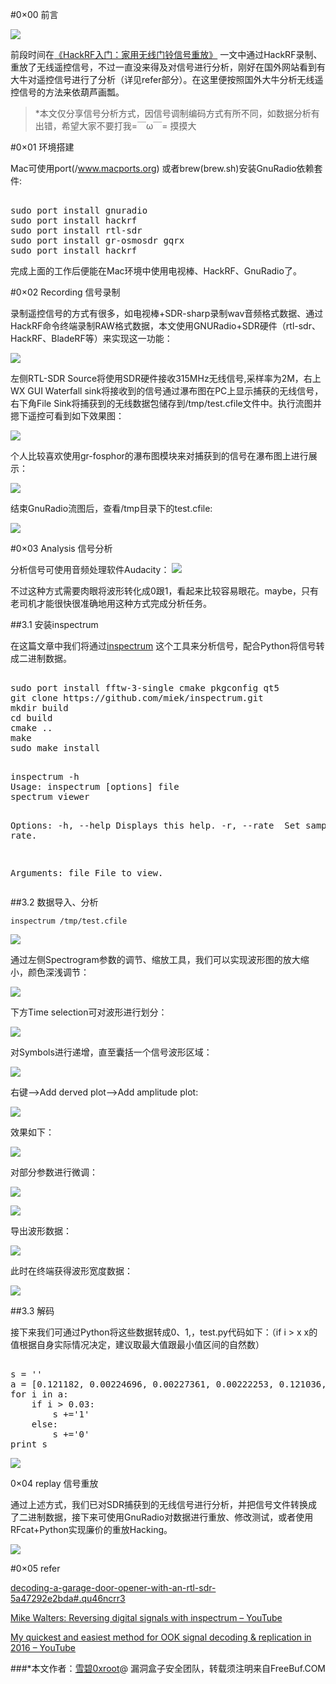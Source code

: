 #0×00 前言

![](http://image.3001.net/images/20160815/14712438691914.jpg)

前段时间在[《HackRF入门：家用无线门铃信号重放》](http://www.freebuf.com/news/topnews/83650.html) 一文中通过HackRF录制、重放了无线遥控信号，不过一直没来得及对信号进行分析，刚好在国外网站看到有大牛对遥控信号进行了分析（详见refer部分）。在这里便按照国外大牛分析无线遥控信号的方法来依葫芦画瓢。

>*本文仅分享信号分析方式，因信号调制编码方式有所不同，如数据分析有出错，希望大家不要打我=￣ω￣= 摸摸大

#0×01 环境搭建

Mac可使用port(/www.macports.org) 或者brew(brew.sh)安装GnuRadio依赖套件:
 <pre> 
sudo port install gnuradio 
sudo port install hackrf
sudo port install rtl-sdr
sudo port install gr-osmosdr gqrx
sudo port install hackrf
</pre> 

完成上面的工作后便能在Mac环境中使用电视棒、HackRF、GnuRadio了。    

#0×02 Recording 信号录制

录制遥控信号的方式有很多，如电视棒+SDR-sharp录制wav音频格式数据、通过HackRF命令终端录制RAW格式数据，本文使用GNURadio+SDR硬件（rtl-sdr、HackRF、BladeRF等）来实现这一功能：

![](http://image.3001.net/images/20160812/14709826287531.png)

左侧RTL-SDR Source将使用SDR硬件接收315MHz无线信号,采样率为2M，右上WX GUI Waterfall sink将接收到的信号通过瀑布图在PC上显示捕获的无线信号，右下角File Sink将捕获到的无线数据包储存到/tmp/test.cfile文件中。执行流图并摁下遥控可看到如下效果图：

![](http://image.3001.net/images/20160812/1470982909985.png)

个人比较喜欢使用gr-fosphor的瀑布图模块来对捕获到的信号在瀑布图上进行展示：

![](http://image.3001.net/images/20160812/14709976134247.png) 

结束GnuRadio流图后，查看/tmp目录下的test.cfile:

![](http://image.3001.net/images/20160812/14709829982492.png)  

#0×03 Analysis 信号分析

分析信号可使用音频处理软件Audacity：
![](http://image.3001.net/images/20151121/14481041363948.png)
    

不过这种方式需要肉眼将波形转化成0跟1，看起来比较容易眼花。maybe，只有老司机才能很快很准确地用这种方式完成分析任务。

##3.1 安装inspectrum

在这篇文章中我们将通过[inspectrum](https://github.com/miek/inspectrum)
这个工具来分析信号，配合Python将信号转成二进制数据。
<pre> 
sudo port install fftw-3-single cmake pkgconfig qt5
git clone https://github.com/miek/inspectrum.git
mkdir build
cd build
cmake ..
make
sudo make install
</pre> 


</pre> 
<pre> 
inspectrum -h
Usage: inspectrum [options] file
spectrum viewer

Options:
  -h, --help       Displays this help.
  -r, --rate <Hz>  Set sample rate.

Arguments:
  file             File to view. 
</pre> 

##3.2 数据导入、分析


`inspectrum /tmp/test.cfile 
`

![](http://image.3001.net/images/20160812/14709855392599.png!small)  

通过左侧Spectrogram参数的调节、缩放工具，我们可以实现波形图的放大缩小，颜色深浅调节：

![](http://image.3001.net/images/20160812/14709855687940.png)   

下方Time selection可对波形进行划分：    

![](http://image.3001.net/images/20160812/14709856018893.png)   

对Symbols进行递增，直至囊括一个信号波形区域：

![](http://image.3001.net/images/20160812/14709856208390.png)

右键—>Add derved plot—>Add amplitude plot:    

![](http://image.3001.net/images/20160812/1470985643476.png) 

效果如下：    

![](http://image.3001.net/images/20160812/14709856713054.png)  

对部分参数进行微调：    

![](http://image.3001.net/images/20160812/14709857405198.png)

![](http://image.3001.net/images/20160812/14709857405198.png)

导出波形数据：

![](http://image.3001.net/images/20160812/1470985854699.png)

此时在终端获得波形宽度数据：    

![](http://image.3001.net/images/20160812/14709858864572.png)

##3.3 解码

接下来我们可通过Python将这些数据转成0、1,，test.py代码如下：（if i > x  x的值根据自身实际情况决定，建议取最大值跟最小值区间的自然数）
<pre>

s = ''
a = [0.121182, 0.00224696, 0.00227361, 0.00222253, 0.121036, 0.121293, 0.12126, 0.00220722, 0.121013, 0.00221486, 0.00230146, 0.00230048, 0.120959, 0.120975, 0.12077, 0.00227199, 0.120701, 0.00226761, 0.00234306, 0.00225335, 0.120851, 0.120784, 0.12084, 0.00224014, 0.120892, 0.00221627, 0.00222881, 0.00219768, 0.121157, 0.00224349, 0.00221741, 0.00223827, 0.120798, 0.00237988, 0.00226093, 0.00232855, 0.120649, 0.120813, 0.121032, 0.00222553, 0.120876, 0.00221533, 0.00225347, 0.00228226, 0.120759, 0.120718, 0.12042, 0.00218557, 0.120344, 0.00222487, 0.00224753, 0.00227552, 0.120383, 0.120384, 0.120275, 0.00224362, 0.120611, 0.00219556, 0.00227022, 0.00224123, 0.120514, 0.120328, 0.12068, 0.0022916, 0.120735, 0.12043, 0.120697, 0.00224807, 0.120399, 0.120808, 0.120405, 0.00222214, 0.120512, 0.120833, 0.120495, 0.00226469, 0.120727, 0.120617, 0.120534, 0.00222499, 0.120441, 0.120626, 0.120297, 0.00208249, 0.120539, 0.120365, 0.120612, 0.00214876, 0.120545, 0.120262, 0.120739, 0.00228899, 0.12051, 0.120525, 0.120172, 0.00214644, 0.120678] 
for i in a:
	if i > 0.03:
		s +='1'
	else:
		s +='0'
print s	
</pre> 

![](http://image.3001.net/images/20160812/14709862223011.png)  

 

0×04 replay 信号重放

通过上述方式，我们已对SDR捕获到的无线信号进行分析，并把信号文件转换成了二进制数据，接下来可使用GnuRadio对数据进行重放、修改测试，或者使用RFcat+Python实现廉价的重放Hacking。

![](http://image.3001.net/images/20160812/14709993654189.jpg)        

#0×05 refer

[decoding-a-garage-door-opener-with-an-rtl-sdr-5a47292e2bda#.qu46ncrr3](https://medium.com/@eoindcoolest/decoding-a-garage-door-opener-with-an-rtl-sdr-5a47292e2bda#.qu46ncrr3)

[Mike Walters: Reversing digital signals with inspectrum – YouTube](https://www.youtube.com/watch?v=tGff31uGXQU)

[My quickest and easiest method for OOK signal decoding & replication in 2016 – YouTube](https://www.youtube.com/watch?v=1kFNMbdGb_4)

###*本文作者：[雪碧0xroot](http://www.0xroot.cn)@ 漏洞盒子安全团队，转载须注明来自FreeBuf.COM
